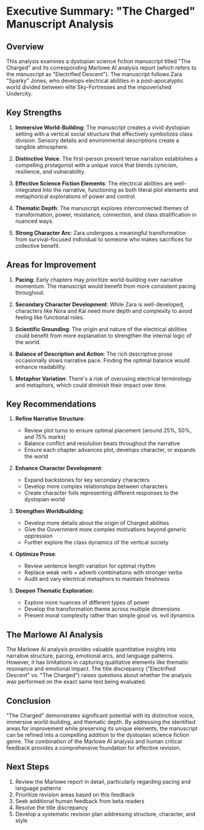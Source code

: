 # Executive Summary: "The Charged" Manuscript Analysis

## Overview

This analysis examines a dystopian science fiction manuscript titled "The Charged" and its corresponding Marlowe AI analysis report (which refers to the manuscript as "Electrified Descent"). The manuscript follows Zara "Sparky" Jones, who develops electrical abilities in a post-apocalyptic world divided between elite Sky-Fortresses and the impoverished Undercity.

## Key Strengths

1. **Immersive World-Building**: The manuscript creates a vivid dystopian setting with a vertical social structure that effectively symbolizes class division. Sensory details and environmental descriptions create a tangible atmosphere.

2. **Distinctive Voice**: The first-person present tense narration establishes a compelling protagonist with a unique voice that blends cynicism, resilience, and vulnerability.

3. **Effective Science Fiction Elements**: The electrical abilities are well-integrated into the narrative, functioning as both literal plot elements and metaphorical explorations of power and control.

4. **Thematic Depth**: The manuscript explores interconnected themes of transformation, power, resistance, connection, and class stratification in nuanced ways.

5. **Strong Character Arc**: Zara undergoes a meaningful transformation from survival-focused individual to someone who makes sacrifices for collective benefit.

## Areas for Improvement

1. **Pacing**: Early chapters may prioritize world-building over narrative momentum. The manuscript would benefit from more consistent pacing throughout.

2. **Secondary Character Development**: While Zara is well-developed, characters like Nora and Kai need more depth and complexity to avoid feeling like functional roles.

3. **Scientific Grounding**: The origin and nature of the electrical abilities could benefit from more explanation to strengthen the internal logic of the world.

4. **Balance of Description and Action**: The rich descriptive prose occasionally slows narrative pace. Finding the optimal balance would enhance readability.

5. **Metaphor Variation**: There's a risk of overusing electrical terminology and metaphors, which could diminish their impact over time.

## Key Recommendations

1. **Refine Narrative Structure**:
   - Review plot turns to ensure optimal placement (around 25%, 50%, and 75% marks)
   - Balance conflict and resolution beats throughout the narrative
   - Ensure each chapter advances plot, develops character, or expands the world

2. **Enhance Character Development**:
   - Expand backstories for key secondary characters
   - Develop more complex relationships between characters
   - Create character foils representing different responses to the dystopian world

3. **Strengthen Worldbuilding**:
   - Develop more details about the origin of Charged abilities
   - Give the Government more complex motivations beyond generic oppression
   - Further explore the class dynamics of the vertical society

4. **Optimize Prose**:
   - Review sentence length variation for optimal rhythm
   - Replace weak verb + adverb combinations with stronger verbs
   - Audit and vary electrical metaphors to maintain freshness

5. **Deepen Thematic Exploration**:
   - Explore more nuances of different types of power
   - Develop the transformation theme across multiple dimensions
   - Present moral complexity rather than simple good vs. evil dynamics

## The Marlowe AI Analysis

The Marlowe AI analysis provides valuable quantitative insights into narrative structure, pacing, emotional arcs, and language patterns. However, it has limitations in capturing qualitative elements like thematic resonance and emotional impact. The title discrepancy ("Electrified Descent" vs. "The Charged") raises questions about whether the analysis was performed on the exact same text being evaluated.

## Conclusion

"The Charged" demonstrates significant potential with its distinctive voice, immersive world-building, and thematic depth. By addressing the identified areas for improvement while preserving its unique elements, the manuscript can be refined into a compelling addition to the dystopian science fiction genre. The combination of the Marlowe AI analysis and human critical feedback provides a comprehensive foundation for effective revision.

## Next Steps

1. Review the Marlowe report in detail, particularly regarding pacing and language patterns
2. Prioritize revision areas based on this feedback
3. Seek additional human feedback from beta readers
4. Resolve the title discrepancy
5. Develop a systematic revision plan addressing structure, character, and style